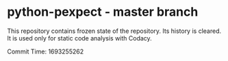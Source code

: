 # python-pexpect - master branch

This repository contains frozen state of the repository.
Its history is cleared. It is used only for static code
analysis with Codacy.

Commit Time: 1693255262